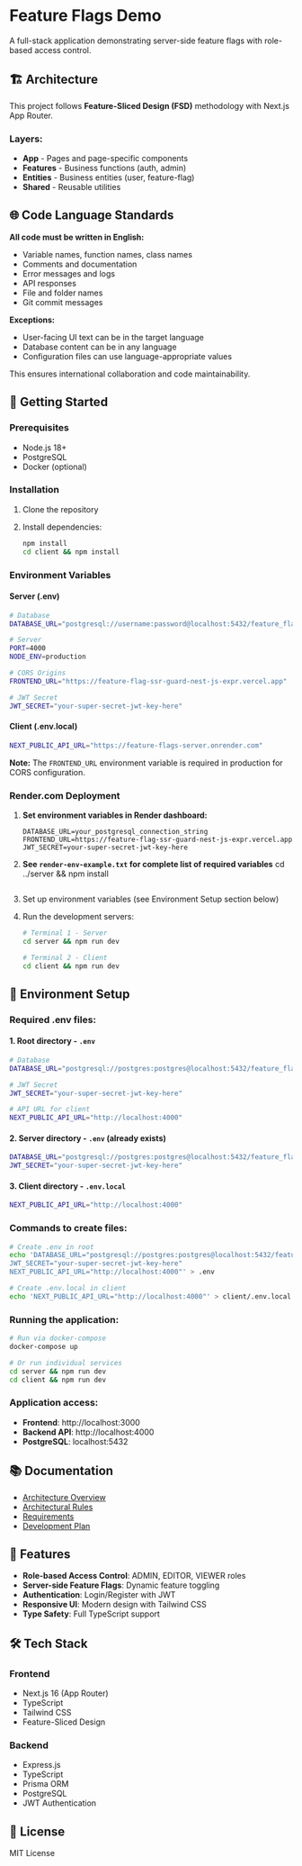 # Feature Flags Demo

A full-stack application demonstrating server-side feature flags with role-based access control.

## 🏗️ Architecture

This project follows **Feature-Sliced Design (FSD)** methodology with Next.js App Router.

### Layers:

- **App** - Pages and page-specific components
- **Features** - Business functions (auth, admin)
- **Entities** - Business entities (user, feature-flag)
- **Shared** - Reusable utilities

## 🌐 Code Language Standards

**All code must be written in English:**

- Variable names, function names, class names
- Comments and documentation
- Error messages and logs
- API responses
- File and folder names
- Git commit messages

**Exceptions:**

- User-facing UI text can be in the target language
- Database content can be in any language
- Configuration files can use language-appropriate values

This ensures international collaboration and code maintainability.

## 🚀 Getting Started

### Prerequisites

- Node.js 18+
- PostgreSQL
- Docker (optional)

### Installation

1. Clone the repository
2. Install dependencies:

   ```bash
   npm install
   cd client && npm install
   ```

### Environment Variables

#### Server (.env)

```bash
# Database
DATABASE_URL="postgresql://username:password@localhost:5432/feature_flags"

# Server
PORT=4000
NODE_ENV=production

# CORS Origins
FRONTEND_URL="https://feature-flag-ssr-guard-nest-js-expr.vercel.app"

# JWT Secret
JWT_SECRET="your-super-secret-jwt-key-here"
```

#### Client (.env.local)

```bash
NEXT_PUBLIC_API_URL="https://feature-flags-server.onrender.com"
```

**Note:** The `FRONTEND_URL` environment variable is required in production for CORS configuration.

### Render.com Deployment

1. **Set environment variables in Render dashboard:**
   ```
   DATABASE_URL=your_postgresql_connection_string
   FRONTEND_URL=https://feature-flag-ssr-guard-nest-js-expr.vercel.app
   JWT_SECRET=your-super-secret-jwt-key-here
   ```

2. **See `render-env-example.txt` for complete list of required variables**
cd ../server && npm install

```

```

3. Set up environment variables (see Environment Setup section below)

4. Run the development servers:

   ```bash
   # Terminal 1 - Server
   cd server && npm run dev

   # Terminal 2 - Client
   cd client && npm run dev
   ```

## 🔧 Environment Setup

### Required .env files:

#### 1. Root directory - `.env`

```bash
# Database
DATABASE_URL="postgresql://postgres:postgres@localhost:5432/feature_flags_db"

# JWT Secret
JWT_SECRET="your-super-secret-jwt-key-here"

# API URL for client
NEXT_PUBLIC_API_URL="http://localhost:4000"
```

#### 2. Server directory - `.env` (already exists)

```bash
DATABASE_URL="postgresql://postgres:postgres@localhost:5432/feature_flags_db"
JWT_SECRET="your-super-secret-jwt-key-here"
```

#### 3. Client directory - `.env.local`

```bash
NEXT_PUBLIC_API_URL="http://localhost:4000"
```

### Commands to create files:

```bash
# Create .env in root
echo 'DATABASE_URL="postgresql://postgres:postgres@localhost:5432/feature_flags_db"
JWT_SECRET="your-super-secret-jwt-key-here"
NEXT_PUBLIC_API_URL="http://localhost:4000"' > .env

# Create .env.local in client
echo 'NEXT_PUBLIC_API_URL="http://localhost:4000"' > client/.env.local
```

### Running the application:

```bash
# Run via docker-compose
docker-compose up

# Or run individual services
cd server && npm run dev
cd client && npm run dev
```

### Application access:

- **Frontend**: http://localhost:3000
- **Backend API**: http://localhost:4000
- **PostgreSQL**: localhost:5432

## 📚 Documentation

- [Architecture Overview](docs/architecture.md)
- [Architectural Rules](docs/arch-rules.md)
- [Requirements](docs/requirements.md)
- [Development Plan](docs/plan.md)

## 🎯 Features

- **Role-based Access Control**: ADMIN, EDITOR, VIEWER roles
- **Server-side Feature Flags**: Dynamic feature toggling
- **Authentication**: Login/Register with JWT
- **Responsive UI**: Modern design with Tailwind CSS
- **Type Safety**: Full TypeScript support

## 🛠️ Tech Stack

### Frontend

- Next.js 16 (App Router)
- TypeScript
- Tailwind CSS
- Feature-Sliced Design

### Backend

- Express.js
- TypeScript
- Prisma ORM
- PostgreSQL
- JWT Authentication

## 📝 License

MIT License
